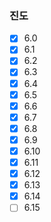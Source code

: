 ### 진도

- [x] 6.0
- [x] 6.1
- [x] 6.2
- [x] 6.3
- [x] 6.4
- [x] 6.5
- [x] 6.6
- [x] 6.7
- [x] 6.8
- [x] 6.9
- [x] 6.10
- [x] 6.11
- [x] 6.12
- [x] 6.13
- [x] 6.14
- [ ] 6.15
